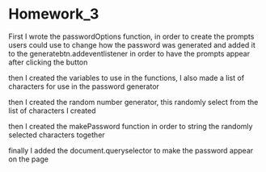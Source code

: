 # Homework_3

First I wrote the passwordOptions function, in order to create the prompts users could use to change how the password was generated and added it to the 
generatebtn.addeventlistener in order to have the prompts appear after clicking the button

then I created the variables to use in the functions, I also made a list of characters for use in the password generator

then I created the random number generator, this randomly select from the list of characters I created

then I created the makePassword function in order to string the randomly selected characters together

finally I added the document.queryselector to make the password appear on the page
